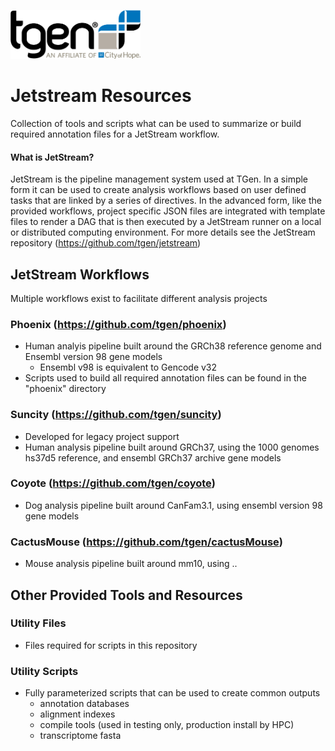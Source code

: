 <img src="/images/TGen_Color_LOGO_medium.png" width="208.3" height="78" title="TGen Logo"> <br/>
# Jetstream Resources
Collection of tools and scripts what can be used to summarize or build required annotation files for a JetStream workflow.

#### What is JetStream?
JetStream is the pipeline management system used at TGen. In a simple form it can be used to create analysis workflows
based on user defined tasks that are linked by a series of directives. In the advanced form, like the provided workflows,
project specific JSON files are integrated with template files to render a DAG that is then executed by a JetStream runner
on a local or distributed computing environment. For more details see the JetStream repository (https://github.com/tgen/jetstream) 

## JetStream Workflows
Multiple workflows exist to facilitate different analysis projects

### Phoenix (https://github.com/tgen/phoenix)
* Human analyis pipeline built around the GRCh38 reference genome and Ensembl version 98 gene models
  * Ensembl v98 is equivalent to Gencode v32
* Scripts used to build all required annotation files can be found in the "phoenix" directory

### Suncity (https://github.com/tgen/suncity)
* Developed for legacy project support
* Human analysis pipeline built around GRCh37, using the 1000 genomes hs37d5 reference, and ensembl GRCh37 archive gene models

### Coyote (https://github.com/tgen/coyote)
* Dog analysis pipeline built around CanFam3.1, using ensembl version 98 gene models

### CactusMouse (https://github.com/tgen/cactusMouse)
* Mouse analysis pipeline built around mm10, using ..

## Other Provided Tools and Resources
### Utility Files
* Files required for scripts in this repository

### Utility Scripts
* Fully parameterized scripts that can be used to create common outputs
  * annotation databases
  * alignment indexes
  * compile tools (used in testing only, production install by HPC)
  * transcriptome fasta